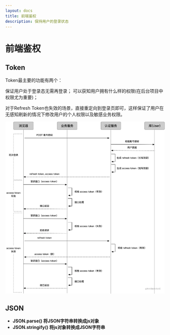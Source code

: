 ```yaml
---
layout: docs
title: 前端鉴权
description: 保持用户的登录状态
---
```


# 前端鉴权

## Token

Token最主要的功能有两个：

保证用户处于登录态无需再登录；
可以获知用户拥有什么样的权限(在后台项目中权限尤为重要)；


对于Refresh Token也失效的场景，直接重定向到登录页即可，这样保证了用户在无感知刷新的情况下修改用户的个人权限以及敏感业务权限。

![token认证](./img/7.png)

## JSON

- **JSON.parse() 将JSON字符串转换成js对象**
- **JSON.stringify() 将js对象转换成JSON字符串**
